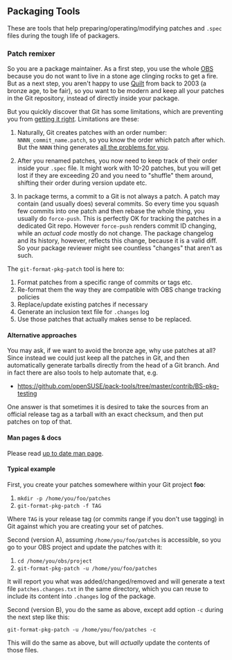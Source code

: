 ## Packaging Tools

These are tools that help preparing/operating/modifying patches and
`.spec` files during the tough life of packagers.

### Patch remixer

So you are a package maintainer. As a first step, you use the whole
[OBS](http://openbuildservice.org) because you do not want to live in
a stone age clinging rocks to get a fire. But as a next step, you
aren't happy to use [Quilt](http://savannah.nongnu.org/projects/quilt)
from back to 2003 (a bronze age, to be fair), so you want to
be modern and keep all your patches in the Git repository, instead of
directly inside your package.

But you quickly discover that Git has some limitations, which
are preventing you from
[getting it right](https://en.opensuse.org/openSUSE:Packaging_Patches_guidelines). Limitations
are these:

1. Naturally, Git creates patches with an order number:
   `NNNN_commit_name.patch`, so you know the order which patch after
   which. But the `NNNN` thing generates
   [all the problems for you](https://en.opensuse.org/openSUSE:Packaging_Patches_guidelines#Patch_naming). 

2. After you renamed patches, you now need to keep track of their
   order inside your `.spec` file. It might work with 10-20 patches,
   but you will get lost if they are exceeding 20 and you need to
   "shuffle" them around, shifting their order during version update
   etc.

3. In package terms, a commit to a Git is not always a patch. A patch
   may contain (and usually does) several commits. So every time you
   squash few commits into one patch and then rebase the whole
   thing, you usually do `force-push`. This is perfectly OK for
   tracking the patches in a dedicated Git repo. However `force-push`
   renders commit ID changing, while an _actual code_ mostly do not
   change. The package changelog and its history, however, reflects
   this change, because it is a valid diff. So your package reviewer
   might see countless "changes" that aren't as such.

The `git-format-pkg-patch` tool is here to:

1. Format patches from a specific range of commits or tags etc.
2. Re-format them the way they are compatible with OBS change tracking policies
3. Replace/update existing patches if necessary
4. Generate an inclusion text file for `.changes` log
5. Use those patches that actually makes sense to be replaced.

#### Alternative approaches

You may ask, if we want to avoid the bronze age, why use patches at
all? Since instead we could just keep all the patches in Git, and
then automatically generate tarballs directly from the head of a Git
branch. And in fact there are also tools to help automate that, e.g.

- https://github.com/openSUSE/pack-tools/tree/master/contrib/BS-pkg-testing

One answer is that sometimes it is desired to take the sources from an
official release tag as a tarball with an exact checksum, and then
put patches on top of that.

#### Man pages & docs

Please read [up to date man page](https://github.com/openSUSE/git-packaging-tools/blob/master/doc/git-format-pkg-patch.md).

#### Typical example

First, you create your patches somewhere within your Git project **foo**:

1. `mkdir -p /home/you/foo/patches`
2. `git-format-pkg-patch -f TAG`

Where `TAG` is your release tag (or commits range if you don't use
tagging) in Git against which you are creating your set of patches.

Second (version A), assuming `/home/you/foo/patches` is accessible, so
you go to your OBS project and update the patches with it:

1. `cd /home/you/obs/project`
2. `git-format-pkg-patch -u /home/you/foo/patches`

It will report you what was added/changed/removed and will generate a text file
`patches.changes.txt` in the same directory, which you can reuse to
include its content into `.changes` log of the package.

Second (version B), you do the same as above, except add option `-c`
during the next step like this:

`git-format-pkg-patch -u /home/you/foo/patches -c`

This will do the same as above, but will _actually_ update the
contents of those files.
